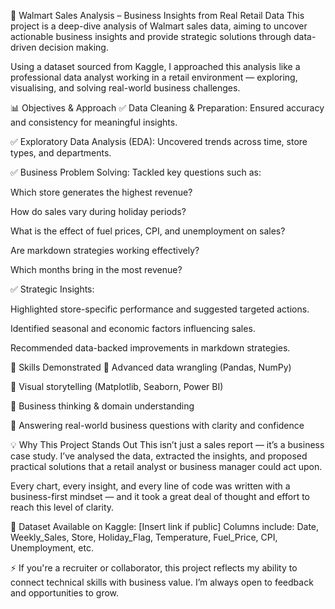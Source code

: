 🛒 Walmart Sales Analysis – Business Insights from Real Retail Data
This project is a deep-dive analysis of Walmart sales data, aiming to uncover actionable business insights and provide strategic solutions through data-driven decision making.

Using a dataset sourced from Kaggle, I approached this analysis like a professional data analyst working in a retail environment — exploring, visualising, and solving real-world business challenges.

📊 Objectives & Approach
✅ Data Cleaning & Preparation: Ensured accuracy and consistency for meaningful insights.

✅ Exploratory Data Analysis (EDA): Uncovered trends across time, store types, and departments.

✅ Business Problem Solving: Tackled key questions such as:

Which store generates the highest revenue?

How do sales vary during holiday periods?

What is the effect of fuel prices, CPI, and unemployment on sales?

Are markdown strategies working effectively?

Which months bring in the most revenue?

✅ Strategic Insights:

Highlighted store-specific performance and suggested targeted actions.

Identified seasonal and economic factors influencing sales.

Recommended data-backed improvements in markdown strategies.

🧠 Skills Demonstrated
📌 Advanced data wrangling (Pandas, NumPy)

📌 Visual storytelling (Matplotlib, Seaborn, Power BI)

📌 Business thinking & domain understanding

📌 Answering real-world business questions with clarity and confidence

💡 Why This Project Stands Out
This isn’t just a sales report — it’s a business case study. I’ve analysed the data, extracted the insights, and proposed practical solutions that a retail analyst or business manager could act upon.

Every chart, every insight, and every line of code was written with a business-first mindset — and it took a great deal of thought and effort to reach this level of clarity.

📁 Dataset
Available on Kaggle: [Insert link if public]
Columns include: Date, Weekly_Sales, Store, Holiday_Flag, Temperature, Fuel_Price, CPI, Unemployment, etc.

⚡ If you're a recruiter or collaborator, this project reflects my ability to connect technical skills with business value. I’m always open to feedback and opportunities to grow.


